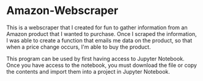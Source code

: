# Amazon-Webscraper

This is a webscraper that I created for fun to gather information from an Amazon product that I wanted to purchase. Once I scraped the information, I was able to create a function that emails me data on the product, so that when a price change occurs, I'm able to buy the product.


This program can be used by first having access to Jupyter Notebook. Once you have access to the notebook, you must download the file or copy the contents and import them into a project in Jupyter Notebook.

